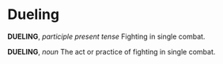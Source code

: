 # Dueling

**DUELING**, _participle present tense_ Fighting in single combat.

**DUELING**, _noun_ The act or practice of fighting in single combat.